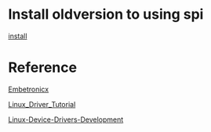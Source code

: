 

# Install oldversion to using spi

[install](https://downloads.raspberrypi.org/raspios_full_armhf/images/raspios_full_armhf-2022-09-26/)

# Reference

[Embetronicx](https://github.com/Embetronicx/Tutorials/tree/master/Linux/Device_Driver)

[Linux_Driver_Tutorial](https://github.com/Johannes4Linux/Linux_Driver_Tutorial/tree/main)

[Linux-Device-Drivers-Development](https://github.com/PacktPublishing/Linux-Device-Drivers-Development/tree/master)